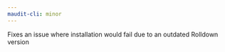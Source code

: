 ```yaml
---
maudit-cli: minor
---
```


Fixes an issue where installation would fail due to an outdated Rolldown version
